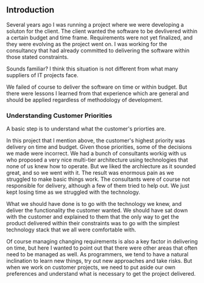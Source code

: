 ## Introduction

Several years ago I was running a project where we were developing a soluton for the client. The client wanted the software to
be devlivered within a certain budget and time frame. Requirements were not yet finalized, and they were evolving as the 
project went on. I was working for the consultancy that had already committed to delivering the software within those stated 
constraints.

Sounds familiar? I think this situation is not different from what many suppliers of IT projects face.

We failed of course to deliver the software on time or within budget. But there were lessons I learned from that experience
which are general and should be applied regardless of methodology of development.

### Understanding Customer Priorities
A basic step is to understand what the customer's priorties are.

In this project that I mention above, the customer's highest priority was delivery on time and budget. Given those priorities, some of the
decisions we made were incorrect. We had a bunch of consultants workig with us who proposed a very nice multi-tier architecture
using technologies that none of us knew how to operate. But we liked the archiecture as it sounded great, and so we went with it.
The result was enormous pain as we struggled to make basic things work. The consultants were of course not responsible for delivery, 
although a few of them tried to help out. We just kept losing time as we struggled with the technology.

What we should have done is to go with the technology we knew, and deliver the functionality the customer wanted. We should have
sat down with the customer and explained to them that the only way to get the product delivered within their constraints was to
go with the simplest technology stack that we all were comfortable with.

Of course managing changing requirements is also a key factor in delivering on time, but here I wanted to point out that there were
other areas that often need to be managed as well. As programmers, we tend to have a natural inclination to learn new things, try out
new approaches and take risks. But when we work on customer projects, we need to put aside our own preferences and understand what
is necessary to get the project delivered.


